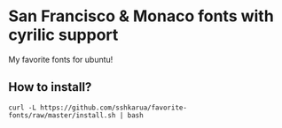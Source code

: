 #  San Francisco  & Monaco fonts with cyrilic support 

My favorite fonts for ubuntu!

## How to install?

`curl -L https://github.com/sshkarua/favorite-fonts/raw/master/install.sh | bash`

